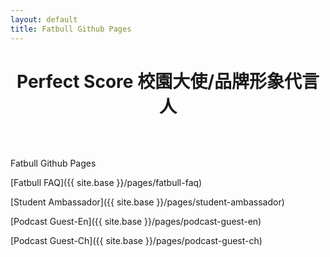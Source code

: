 ```yaml
---
layout: default
title: Fatbull Github Pages
---
```

<h1 style="text-align: center; margin-bottom: 64px; font-weight:bold;">Perfect Score 校園大使/品牌形象代言人</h1>

Fatbull Github Pages

[Fatbull FAQ]({{ site.base }}/pages/fatbull-faq)

[Student Ambassador]({{ site.base }}/pages/student-ambassador)

[Podcast Guest-En]({{ site.base }}/pages/podcast-guest-en)

[Podcast Guest-Ch]({{ site.base }}/pages/podcast-guest-ch)